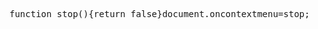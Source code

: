 <pre class="prettyprint lang-js linenums">function stop(){return false}document.oncontextmenu=stop;</pre>
